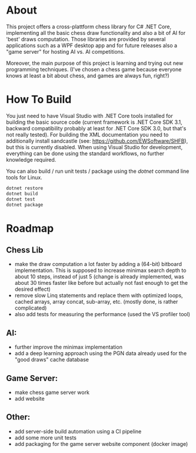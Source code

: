 # About

This project offers a cross-plattform chess library for C# .NET Core, implementing all the basic chess draw functionality and also a bit of AI for 'best' draws computation. Those libraries are provided by several applications such as a WPF desktop app and for future releases also a "game server" for hosting AI vs. AI competitions.

Moreover, the main purpose of this project is learning and trying out new programming techniques. (I've chosen a chess game because everyone knows at least a bit about chess, and games are always fun, right?)

# How To Build

You just need to have Visual Studio with .NET Core tools installed for building the basic source code (current framework is .NET Core SDK 3.1, backward compatibility probably at least for .NET Core SDK 3.0, but that's not really tested). For building the XML documentation you need to additionally install sandcastle (see: https://github.com/EWSoftware/SHFB), but this is currently disabled. When using Visual Studio for development, everything can be done using the standard workflows, no further knowledge required.

You can also build / run unit tests / package using the *dotnet* command line tools for Linux.
```sh
dotnet restore
dotnet build
dotnet test
dotnet package
```

# Roadmap

## Chess Lib

- make the draw computation a lot faster by adding a (64-bit) bitboard implementation. This is supposed to increase minimax search depth to about 10 steps, instead of just 5 (change is already implemented, was about 30 times faster like before but actually not fast enough to get the desired effect)
- remove slow Linq statements and replace them with optimized loops, cached arrays, array concat, sub-array, etc. (mostly done, is rather complicated)
- also add tests for measuring the performance (used the VS profiler tool)

## AI:

- further improve the minimax implementation
- add a deep learning approach using the PGN data already used for the "good draws" cache database

## Game Server:

- make chess game server work
- add website

## Other:
- add server-side build automation using a CI pipeline
- add some more unit tests
- add packaging for the game server website component (docker image)
